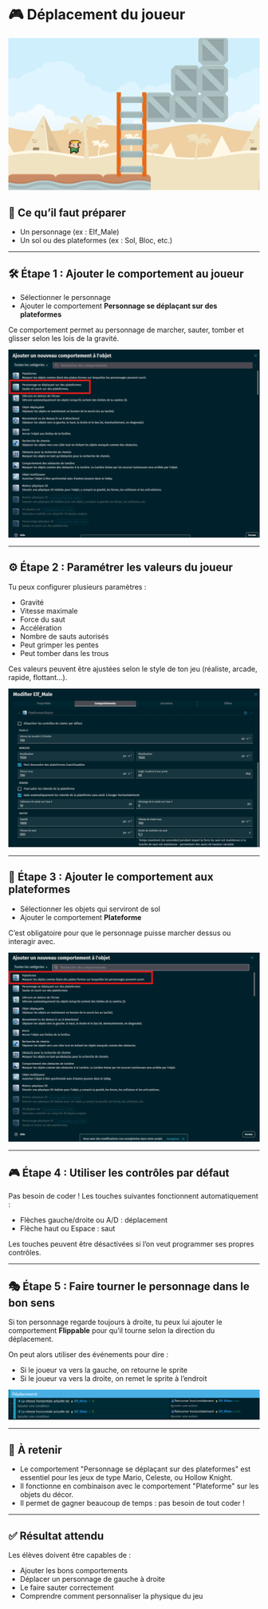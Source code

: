 # 🎮 Déplacement du joueur

![Deplacement.png](Images/Deplacement.png)

## 🧰 Ce qu’il faut préparer

- Un personnage (ex : Elf_Male)
- Un sol ou des plateformes (ex : Sol, Bloc, etc.)

---

## 🛠 Étape 1 : Ajouter le comportement au joueur

- Sélectionner le personnage
- Ajouter le comportement **Personnage se déplaçant sur des plateformes**

Ce comportement permet au personnage de marcher, sauter, tomber et glisser selon les lois de la gravité.

![Deplacement_Comportement.png](Images/Deplacement_Comportement.png)

---

## ⚙️ Étape 2 : Paramétrer les valeurs du joueur

Tu peux configurer plusieurs paramètres :
- Gravité
- Vitesse maximale
- Force du saut
- Accélération
- Nombre de sauts autorisés
- Peut grimper les pentes
- Peut tomber dans les trous

Ces valeurs peuvent être ajustées selon le style de ton jeu (réaliste, arcade, rapide, flottant...).

![Deplacement_ComportementParametres.png](Images/Deplacement_ComportementParametres.png)

---

## 🧱 Étape 3 : Ajouter le comportement aux plateformes

- Sélectionner les objets qui serviront de sol
- Ajouter le comportement **Plateforme**

C’est obligatoire pour que le personnage puisse marcher dessus ou interagir avec.

![Deplacement_Plateforme.png](Images/Deplacement_Plateforme.png)

---

## 🎮 Étape 4 : Utiliser les contrôles par défaut

Pas besoin de coder ! Les touches suivantes fonctionnent automatiquement :
- Flèches gauche/droite ou A/D : déplacement
- Flèche haut ou Espace : saut

Les touches peuvent être désactivées si l’on veut programmer ses propres contrôles.

---

## 🎭 Étape 5 : Faire tourner le personnage dans le bon sens

Si ton personnage regarde toujours à droite, tu peux lui ajouter le comportement **Flippable** pour qu’il tourne selon la direction du déplacement.

On peut alors utiliser des événements pour dire :
- Si le joueur va vers la gauche, on retourne le sprite
- Si le joueur va vers la droite, on remet le sprite à l’endroit

![Deplacement_Code.png](Images/Deplacement_Code.png)

---

## 📌 À retenir

- Le comportement "Personnage se déplaçant sur des plateformes" est essentiel pour les jeux de type Mario, Celeste, ou Hollow Knight.
- Il fonctionne en combinaison avec le comportement "Plateforme" sur les objets du décor.
- Il permet de gagner beaucoup de temps : pas besoin de tout coder !

---

## ✅ Résultat attendu

Les élèves doivent être capables de :
- Ajouter les bons comportements
- Déplacer un personnage de gauche à droite
- Le faire sauter correctement
- Comprendre comment personnaliser la physique du jeu
